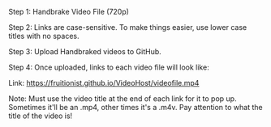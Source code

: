 Step 1: Handbrake Video File (720p)

Step 2: Links are case-sensitive. To make things easier, use lower case titles with no spaces. 

Step 3: Upload Handbraked videos to GitHub. 

Step 4: Once uploaded, links to each video file will look like:

Link: https://fruitionist.github.io/VideoHost/videofile.mp4

Note: Must use the video title at the end of each link for it to pop up. Sometimes it'll be an .mp4, other times it's a .m4v. Pay attention to what the title of the video is! 
